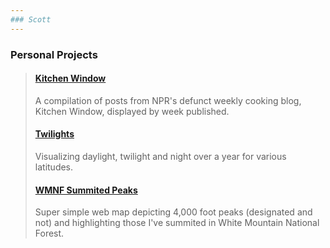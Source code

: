 ```yaml
---
### Scott
---
```

### Personal Projects
> #### [Kitchen Window](/kitchen-window)
> A compilation of posts from NPR's defunct weekly cooking blog, Kitchen Window, displayed by week published.
> #### [Twilights](/twilights)
> Visualizing daylight, twilight and night over a year for various latitudes.
> #### [WMNF Summited Peaks](/wmnf_peaks)
> Super simple web map depicting 4,000 foot peaks (designated and not) and highlighting those I've summited in White Mountain National Forest.
